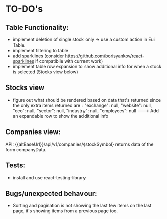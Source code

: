 # TO-DO's
## Table Functionality:
* implement deletion of single stock only -> use a custom action in Eui Table.
* implement filtering to table
* add sparklines (consider https://github.com/borisyankov/react-sparklines if compatibile with current work)
* implement table row expansion to show additional info for when a stock is selected (Stocks view below)
## Stocks view
* figure out what should be rendered based on data that's returned since the only extra items returned are :
    "exchange": null,
    "website": null,
    "ceo": null,
    "sector": null,
    "industry": null,
    "employees": null
  ---> Add an expandable row to show the additional info
## Companies view:
API: {{altBaseUrl}}/api/v1/companies/{stockSymbol}
returns data of the form companyData.

## Tests:
* install and use react-testing-library

## Bugs/unexpected behavour:
* Sorting and pagination is not showing the last few items on the last page, it's showing items from a previous page too.
